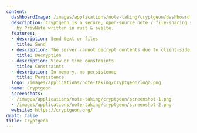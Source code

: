 ```yaml
---
content:
  dashboardImage: /images/applications/note-taking/cryptgeon/dashboard.png
  description: Cryptgeon is a secure, open-source note / file-sharing service inspired
    by PrivNote written in rust & svelte.
  features:
  - description: Send text or files
    title: Send
  - description: The server cannot decrypt contents due to client-side encryption
    title: Decryption
  - description: View or time constraints
    title: Constraints
  - description: In memory, no persistence
    title: Persistence
  logo: /images/applications/note-taking/cryptgeon/logo.png
  name: Cryptgeon
  screenshots:
  - /images/applications/note-taking/cryptgeon/screenshot-1.png
  - /images/applications/note-taking/cryptgeon/screenshot-2.png
  website: https://cryptgeon.org/
draft: false
title: Cryptgeon
---
```


